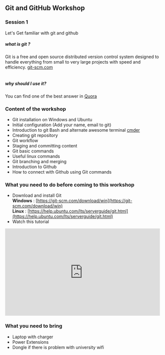 ## Git and GitHub Workshop
### Session 1
Let's Get familiar with git and github

##### what is git ? <br>
Git is a free and open source distributed version control system designed to handle everything from small to very large projects with speed and efficiency. [git-scm.com](https://git-scm.com/) <br><br>
##### why should I use it? <br>
You can find one of the best answer in [Quora](https://www.quora.com/What-is-git-and-why-should-I-use-it)


### Content of the workshop

- Git installation on Windows and Ubuntu 
- Initial configuration (Add your name, email to git)
- Introduction to git Bash and alternate awesome terminal [cmder](http://cmder.net/) 
- Creating git repository
- Git workflow
- Staging and committing content
- Git basic commands
- Useful linux commands
- Git branching and merging
- Introduction to Github
- How to connect with Github using Git commands

### What you need to do before coming to this workshop

- Download and install Git <br/>
**Windows** : [https://git-scm.com/download/win](https://git-scm.com/download/win) <br/>
**Linux** : [https://help.ubuntu.com/lts/serverguide/git.html](https://help.ubuntu.com/lts/serverguide/git.html)
- Watch this tutorial

<div style="position:relative;height:0;padding-bottom:56.21%"><iframe src="https://www.youtube.com/embed/Y9XZQO1n_7c?ecver=2" style="position:absolute;width:100%;height:100%;left:0" width="641" height="360" frameborder="0" allow="autoplay; encrypted-media" allowfullscreen></iframe></div>


### What you need to bring

- Laptop with charger
- Power Extensions
- Dongle if there is problem with university wifi
